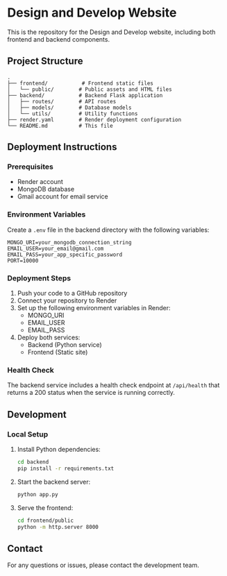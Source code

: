 # Design and Develop Website

This is the repository for the Design and Develop website, including both frontend and backend components.

## Project Structure

```
.
├── frontend/           # Frontend static files
│   └── public/        # Public assets and HTML files
├── backend/           # Backend Flask application
│   ├── routes/        # API routes
│   ├── models/        # Database models
│   └── utils/         # Utility functions
├── render.yaml        # Render deployment configuration
└── README.md          # This file
```

## Deployment Instructions

### Prerequisites
- Render account
- MongoDB database
- Gmail account for email service

### Environment Variables
Create a `.env` file in the backend directory with the following variables:
```
MONGO_URI=your_mongodb_connection_string
EMAIL_USER=your_email@gmail.com
EMAIL_PASS=your_app_specific_password
PORT=10000
```

### Deployment Steps

1. Push your code to a GitHub repository
2. Connect your repository to Render
3. Set up the following environment variables in Render:
   - MONGO_URI
   - EMAIL_USER
   - EMAIL_PASS
4. Deploy both services:
   - Backend (Python service)
   - Frontend (Static site)

### Health Check
The backend service includes a health check endpoint at `/api/health` that returns a 200 status when the service is running correctly.

## Development

### Local Setup
1. Install Python dependencies:
   ```bash
   cd backend
   pip install -r requirements.txt
   ```

2. Start the backend server:
   ```bash
   python app.py
   ```

3. Serve the frontend:
   ```bash
   cd frontend/public
   python -m http.server 8000
   ```

## Contact

For any questions or issues, please contact the development team. 